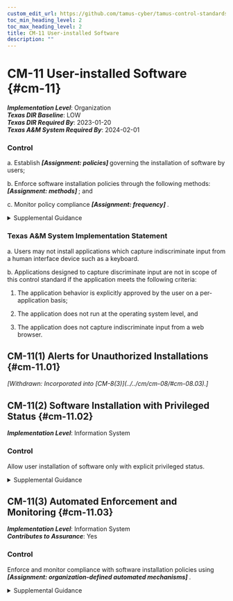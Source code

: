 ```yaml
---
custom_edit_url: https://github.com/tamus-cyber/tamus-control-standards/tree/main/content/tamus.edu/TAMUS_profile.xml
toc_min_heading_level: 2
toc_max_heading_level: 2
title: CM-11 User-installed Software
description: ""
---
```


# CM-11 User-installed Software {#cm-11}

_**Implementation Level**_: Organization\
_**Texas DIR Baseline**_: LOW\
_**Texas DIR Required By**_: 2023-01-20\
_**Texas A&M System Required By**_: 2024-02-01

### Control

a. Establish <strong title="cm-11_odp.01"> <em>[Assignment: policies]</em> </strong> governing the installation of software by users;

b. Enforce software installation policies through the following methods: <strong title="cm-11_odp.02"> <em>[Assignment: methods]</em> </strong> ; and

c. Monitor policy compliance <strong title="cm-11_odp.03"> <em>[Assignment: frequency]</em> </strong>.

<details>
  <summary>Supplemental Guidance</summary>

If provided the necessary privileges, users can install software in organizational systems. To maintain control over the software installed, organizations identify permitted and prohibited actions regarding software installation. Permitted software installations include updates and security patches to existing software and downloading new applications from organization-approved <q xmlns="http://csrc.nist.gov/ns/oscal/1.0">app stores.</q> Prohibited software installations include software with unknown or suspect pedigrees or software that organizations consider potentially malicious. Policies selected for governing user-installed software are organization-developed or provided by some external entity. Policy enforcement methods can include procedural methods and automated methods.

</details>

### Texas A&M System Implementation Statement

a. Users may not install applications which capture indiscriminate input from a human interface device such as a keyboard.

b. Applications designed to capture discriminate input are not in scope of this control standard if the application meets the following criteria:

1. The application behavior is explicitly approved by the user on a per-application basis;

2. The application does not run at the operating system level, and

3. The application does not capture indiscriminate input from a web browser.

## CM-11(1) Alerts for Unauthorized Installations {#cm-11.01}


<prop xmlns="http://csrc.nist.gov/ns/oscal/1.0" name="status" value="withdrawn">
               <em>[Withdrawn: Incorporated into [CM-8(3)](../../cm/cm-08/#cm-08.03).]</em>
            </prop>
            

## CM-11(2) Software Installation with Privileged Status {#cm-11.02}

_**Implementation Level**_: Information System

### Control

Allow user installation of software only with explicit privileged status.

<details>
  <summary>Supplemental Guidance</summary>

Privileged status can be obtained, for example, by serving in the role of system administrator.

</details>

## CM-11(3) Automated Enforcement and Monitoring {#cm-11.03}

_**Implementation Level**_: Information System\
_**Contributes to Assurance**_: Yes

### Control

Enforce and monitor compliance with software installation policies using <strong title="cm-11.3_prm_1"> <em>[Assignment: organization-defined automated mechanisms]</em> </strong>.

<details>
  <summary>Supplemental Guidance</summary>

Organizations enforce and monitor compliance with software installation policies using automated mechanisms to more quickly detect and respond to unauthorized software installation which can be an indicator of an internal or external hostile attack.

</details>

